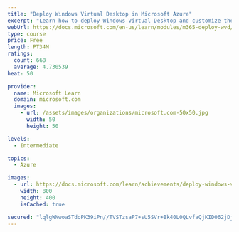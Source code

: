 ```yaml
---
title: "Deploy Windows Virtual Desktop in Microsoft Azure"
excerpt: "Learn how to deploy Windows Virtual Desktop and customize the workspace for your users."
webUrl: https://docs.microsoft.com/en-us/learn/modules/m365-deploy-wvd/
type: course
price: Free
length: PT34M
ratings:
  count: 668
  average: 4.730539
heat: 50

provider:
  name: Microsoft Learn
  domain: microsoft.com
  images:
    - url: /assets/images/organizations/microsoft.com-50x50.jpg
      width: 50
      height: 50

levels:
  - Intermediate

topics:
  - Azure

images:
  - url: https://docs.microsoft.com/learn/achievements/deploy-windows-virtual-desktop-social.png
    width: 800
    height: 400
    isCached: true

secured: "lqlgWNwoaSTdoPK39iPn//TVSTzsaP7+sU5SVr+Bk40L0QLvfaQjKID062jDjsfD6oI3AmPVjI2EWY7Jkqj67niiosIITvM3pYXd/TVgGNzPfYDYoSHF99RCAUyODHQwXhh9dIh2tWIVTJDE2jpVW9lqbBTO2v3MCyM5CA6wDibawTEAI9p2pfyASANso9ifco2go9+rdPXvCtGt3gg6LdZP+Q3QNJCBKX9kWoSjA2YJUiyM74MlhNc9uFeL+Tav/0ZK8iI6mhehOo5WqHY2GW1Nh3QgVYtUQyJItT+SJMe/WQTfgn+UjWO3GIhcH2tm+AJyY4t5BvhUwbWMG7jvtUwM9MbXRxc+FdydwTPE5p9SlfnRaF6nzdEuOvfWl45DD4wAwmWavbhSVdSIIFYxekPXnnHHnXcAOO5Z87AUA/4=;XcfCpVIvfReEbVJjBS8wuw=="
---
```


